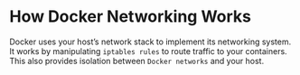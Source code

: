 # How Docker Networking Works

Docker uses your host’s network stack to implement its networking system. It works by manipulating `iptables rules` to route traffic to your containers. This also provides isolation between `Docker networks` and your host.